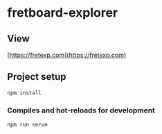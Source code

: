 # fretboard-explorer

## View
[https://fretexp.com](https://fretexp.com)

## Project setup

```
npm install
```

### Compiles and hot-reloads for development

```
npm run serve
```
